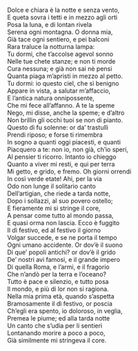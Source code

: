 Dolce e chiara è la notte e senza vento,  
E queta sovra i tetti e in mezzo agli orti  
Posa la luna, e di lontan rivela  
Serena ogni montagna. O donna mia,  
Già tace ogni sentiero, e pei balconi  
Rara traluce la notturna lampa:  
Tu dormi, che t’accolse agevol sonno  
Nelle tue chete stanze; e non ti morde  
Cura nessuna; e già non sai nè pensi  
Quanta piaga m’apristi in mezzo al petto.  
Tu dormi: io questo ciel, che sì benigno  
Appare in vista, a salutar m’affaccio,  
E l’antica natura onnipossente,  
Che mi fece all’affanno. A te la speme  
Nego, mi disse, anche la speme; e d’altro  
Non brillin gli occhi tuoi se non di pianto.  
Questo dì fu solenne: or da’ trastulli  
Prendi riposo; e forse ti rimembra  
In sogno a quanti oggi piacesti, e quanti  
Piacquero a te: non io, non già, ch’io speri,  
Al pensier ti ricorro. Intanto io chieggo  
Quanto a viver mi resti, e qui per terra  
Mi getto, e grido, e fremo. Oh giorni orrendi  
In così verde etate! Ahi, per la via  
Odo non lunge il solitario canto  
Dell’artigian, che riede a tarda notte,  
Dopo i sollazzi, al suo povero ostello;  
E fieramente mi si stringe il core,  
A pensar come tutto al mondo passa,  
E quasi orma non lascia. Ecco è fuggito  
Il dì festivo, ed al festivo il giorno  
Volgar succede, e se ne porta il tempo  
Ogni umano accidente. Or dov’è il suono  
Di que’ popoli antichi? or dov’è il grido  
De’ nostri avi famosi, e il grande impero  
Di quella Roma, e l’armi, e il fragorio  
Che n’andò per la terra e l’oceano?  
Tutto è pace e silenzio, e tutto posa  
Il mondo, e più di lor non si ragiona.  
Nella mia prima età, quando s’aspetta  
Bramosamente il dì festivo, or poscia  
Ch’egli era spento, io doloroso, in veglia,  
Premea le piume; ed alla tarda notte  
Un canto che s’udia per li sentieri  
Lontanando morire a poco a poco,  
Già similmente mi stringeva il core.